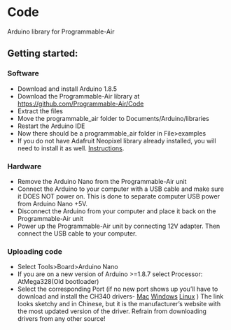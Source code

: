 # Code

Arduino library for Programmable-Air

## Getting started:

### Software
* Download and install Arduino 1.8.5
* Download the Programmable-Air library at https://github.com/Programmable-Air/Code
* Extract the files
* Move the programmable_air folder to Documents/Arduino/libraries
* Restart the Arduino IDE
* Now there should be a programmable_air folder in File>examples
* If you do not have Adafruit Neopixel library already installed, you will need to install it as well. [Instructions](https://learn.adafruit.com/adafruit-neopixel-uberguide/arduino-library-installation#install-adafruit-neopixel-via-library-manager-13-2).

### Hardware		
* Remove the Arduino Nano from the Programmable-Air unit
* Connect the Arduino to your computer with a USB cable and make sure it DOES NOT power on. This is done to separate computer USB power from Arduino Nano +5V.
* Disconnect the Arduino from your computer and place it back on the Programmable-Air unit
* Power up the Programmable-Air unit by connecting 12V adapter. Then connect the USB cable to your computer.

### Uploading code

* Select Tools>Board>Arduino Nano
* If you are on a new version of Arduino >=1.8.7 select Processor: AtMega328(Old bootloader)
* Select the corresponding Port (if no new port shows up you’ll have to download and install the CH340 drivers- [Mac](http://www.wch.cn/downloads/CH341SER_MAC_ZIP.html) [Windows](http://www.wch.cn/downloads/CH341SER_ZIP.html) [Linux](http://www.wch.cn/downloads/CH341SER_LINUX_ZIP.html) ) The link looks sketchy and in Chinese, but it is the manufacturer’s website with the most updated version of the driver. Refrain from downloading drivers from any other source!
